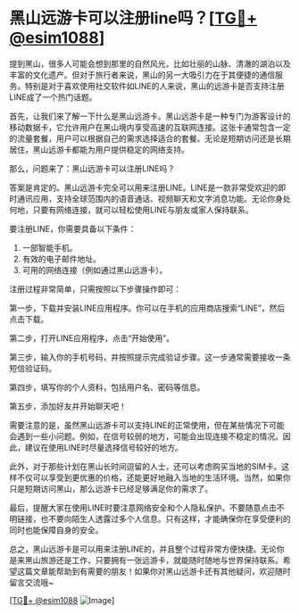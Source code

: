 # 黑山远游卡可以注册line吗？[[TG💪+ @esim1088](https://t.me/s/esim1088)]

提到黑山，很多人可能会想到那里的自然风光，比如壮丽的山脉、清澈的湖泊以及丰富的文化遗产。但对于旅行者来说，黑山的另一大吸引力在于其便捷的通信服务。特别是对于喜欢使用社交软件如LINE的人来说，黑山的远游卡是否支持注册LINE成了一个热门话题。

首先，让我们来了解一下什么是黑山远游卡。黑山远游卡是一种专门为游客设计的移动数据卡，它允许用户在黑山境内享受高速的互联网连接。这张卡通常包含一定的流量套餐，用户可以根据自己的需求选择适合的套餐。无论是短期访问还是长期居住，黑山远游卡都能为用户提供稳定的网络支持。

那么，问题来了：黑山远游卡可以注册LINE吗？

答案是肯定的。黑山远游卡完全可以用来注册LINE。LINE是一款非常受欢迎的即时通讯应用，支持全球范围内的语音通话、视频聊天和文字消息功能。无论你身处何地，只要有网络连接，就可以轻松使用LINE与朋友或家人保持联系。

要注册LINE，你需要具备以下条件：
1. 一部智能手机。
2. 有效的电子邮件地址。
3. 可用的网络连接（例如通过黑山远游卡）。

注册过程非常简单，只需按照以下步骤操作即可：

第一步，下载并安装LINE应用程序。你可以在手机的应用商店搜索“LINE”，然后点击下载。

第二步，打开LINE应用程序，点击“开始使用”。

第三步，输入你的手机号码，并按照提示完成验证步骤。这一步通常需要接收一条短信验证码。

第四步，填写你的个人资料，包括用户名、密码等信息。

第五步，添加好友并开始聊天吧！

需要注意的是，虽然黑山远游卡可以支持LINE的正常使用，但在某些情况下可能会遇到一些小问题。例如，在信号较弱的地方，可能会出现连接不稳定的情况。因此，建议在使用LINE时尽量选择信号较好的地方。

此外，对于那些计划在黑山长时间逗留的人士，还可以考虑购买当地的SIM卡。这样不仅可以享受到更优惠的价格，还能更好地融入当地的生活环境。当然，如果你只是短期访问黑山，那么远游卡已经足够满足你的需求了。

最后，提醒大家在使用LINE时要注意网络安全和个人隐私保护。不要随意点击不明链接，也不要向陌生人透露过多个人信息。只有这样，才能确保你在享受便利的同时也能保障自身的安全。

总之，黑山远游卡是可以用来注册LINE的，并且整个过程非常方便快捷。无论你是来黑山旅游还是工作，只要拥有一张远游卡，就能随时随地与世界保持联系。希望这篇文章能帮助到有需要的朋友！如果你对黑山远游卡还有其他疑问，欢迎随时留言交流哦~

[[TG💪+ @esim1088](https://t.me/s/esim1088) ![Image](https://i.postimg.cc/4NQfJmqS/Snipaste-2025-05-13-00-14-12.png)]